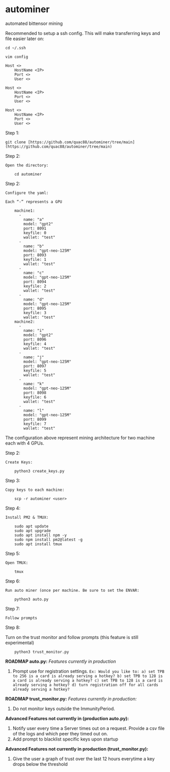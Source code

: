 # autominer
automated bittensor mining

Recommended to setup a ssh config. This will make transferring keys and file easier later on:

```
cd ~/.ssh
```
```
vim config
```	

```	
Host <>
	HostName <IP>
	Port <>
	User <>

Host <>
	HostName <IP>
	Port <>
	User <>

Host <>
	HostName <IP>
	Port <>
	User <>
```

Step 1:

	git clone [https://github.com/quac88/autominer/tree/main](https://github.com/quac88/autominer/tree/main)

Step 2:

	Open the directory:

		cd autominer
		

Step 2: 

	Configure the yaml:

	Each “-” represents a GPU
	
		machine1:
		  -
		    name: "a"
		    model: "gpt2"
		    port: 8091
		    keyfile: 0
		    wallet: "test"
		  -
		    name: "b"
		    model: "gpt-neo-125M"
		    port: 8093
		    keyfile: 1
		    wallet: "test"
		  -
		    name: "c"
		    model: "gpt-neo-125M"
		    port: 8094
		    keyfile: 2
		    wallet: "test"
		  -
		    name: "d"
		    model: "gpt-neo-125M"
		    port: 8095
		    keyfile: 3
		    wallet: "test"
		machine2:
		  -
		    name: "i"
		    model: "gpt2"
		    port: 8096
		    keyfile: 4
		    wallet: "test"
		  -
		    name: "j"
		    model: "gpt-neo-125M"
		    port: 8097
		    keyfile: 5
		    wallet: "test"
		  -
		    name: "k"
		    model: "gpt-neo-125M"
		    port: 8098
		    keyfile: 6
		    wallet: "test"
		  -
		    name: "l"
		    model: "gpt-neo-125M"
		    port: 8099
		    keyfile: 7
		    wallet: "test"
		

The configuration above represent mining architecture for two machine each with 4 GPUs.

Step 2:

	Create Keys:
		
		python3 create_keys.py
		

Step 3: 

	Copy keys to each machine:
		
		scp -r autominer <user>
		

Step 4:

	Install PM2 & TMUX:
		
		sudo apt update
		sudo apt upgrade
		sudo apt install npm -y
		sudo npm install pm2@latest -g
		sudo apt install tmux
		

Step 5:

	Open TMUX:
		
		tmux
		

Step 6: 

	Run auto miner (once per machine. Be sure to set the ENVAR:

		python3 auto.py

Step 7:

	Follow prompts
	
Step 8: 
	
Turn on the trust monitor and follow prompts (this feature is still experimental) 
		
		python3 trust_monitor.py
		
		
		
**ROADMAP auto.py:**
*Features currently in production*
1. Prompt use for registration settings.
				       ```
                                       Ex: Would you like to:
                                            a) set TPB to 256 is a card is already serving a hotkey?
                                            b) set TPB to 128 is a card is already serving a hotkey?
                                            c) set TPB to 128 is a card is already serving a hotkey?
                                            d) turn registration off for all cards already serving a hotkey?	
				       ```

							 
							 
**ROADMAP trust_monitor.py:**
*Features currently in production:*
1. Do not monitor keys outside the ImmunityPeriod.



**Advanced Features not currently in (production auto.py):**
1. Notify user every time a Server times out on a request. Provide a csv file of the logs and which peer they timed out on.
2. Add prompt to blacklist specific keys upon startup

**Advanced Features not currently in production (trust_monitor.py):**
1. Give the user a graph of trust over the last 12 hours everytime a key drops below the threshold
		
  
